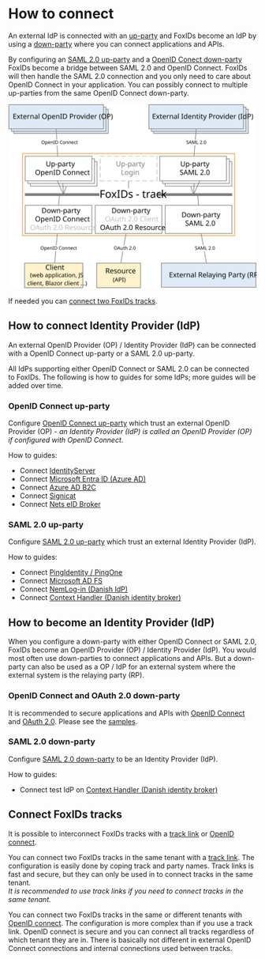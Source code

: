 ﻿# How to connect

An external IdP is connected with an [up-party](parties.md#up-party) and FoxIDs become an IdP by using a [down-party](parties.md#down-party) where you can connect applications and APIs.

By configuring an [SAML 2.0 up-party](up-party-saml-2.0.md) and a [OpenID Conect down-party](down-party-oidc.md) FoxIDs become a bridge between SAML 2.0 and OpenID Connect. 
FoxIDs will then handle the SAML 2.0 connection and you only need to care about OpenID Connect in your application. You can possibly connect to multiple up-parties from the same OpenID Connect down-party.

![How to connect with up-parties and down-parties](images/how-to-connect.svg)

If needed you can [connect two FoxIDs tracks](#connect-foxids-tracks).

## How to connect Identity Provider (IdP)

An external OpenID Provider (OP) / Identity Provider (IdP) can be connected with a OpenID Connect up-party or a SAML 2.0 up-party.

All IdPs supporting either OpenID Connect or SAML 2.0 can be connected to FoxIDs. The following is how to guides for some IdPs; more guides will be added over time.

### OpenID Connect up-party

Configure [OpenID Connect up-party](up-party-oidc.md) which trust an external OpenID Provider (OP) - *an Identity Provider (IdP) is called an OpenID Provider (OP) if configured with OpenID Connect*.

How to guides:

- Connect [IdentityServer](up-party-howto-oidc-identityserver.md)
- Connect [Microsoft Entra ID (Azure AD)](up-party-howto-oidc-azure-ad.md) 
- Connect [Azure AD B2C](up-party-howto-oidc-azure-ad-b2c.md) 
- Connect [Signicat](up-party-howto-oidc-signicat.md)
- Connect [Nets eID Broker](up-party-howto-oidc-nets-eid-broker.md)

### SAML 2.0 up-party

Configure [SAML 2.0 up-party](up-party-saml-2.0.md) which trust an external Identity Provider (IdP).

How to guides:

- Connect [PingIdentity / PingOne](up-party-howto-saml-2.0-pingone.md)
- Connect [Microsoft AD FS](up-party-howto-saml-2.0-adfs.md)
- Connect [NemLog-in (Danish IdP)](up-party-howto-saml-2.0-nemlogin.md)
- Connect [Context Handler (Danish identity broker)](howto-saml-2.0-context-handler.md)

## How to become an Identity Provider (IdP)
When you configure a down-party with either OpenID Connect or SAML 2.0, FoxIDs become an OpenID Provider (OP) / Identity Provider (IdP). 
You would most often use down-parties to connect applications and APIs. But a down-party can also be used as a OP / IdP for an external system where the external system is the relaying party (RP). 

### OpenID Connect and OAuth 2.0 down-party
It is recommended to secure applications and APIs with [OpenID Connect](down-party-oidc.md) and [OAuth 2.0](down-party-oauth-2.0.md). Please see the [samples](samples.md).

### SAML 2.0 down-party

Configure [SAML 2.0 down-party](down-party-saml-2.0.md) to be an Identity Provider (IdP).

How to guides:

- Connect test IdP on [Context Handler (Danish identity broker)](howto-saml-2.0-context-handler.md)

## Connect FoxIDs tracks

It is possible to interconnect FoxIDs tracks with a [track link](howto-tracklink-foxids.md) or [OpenID connect](howto-oidc-foxids.md).

You can connect two FoxIDs tracks in the same tenant with a [track link](howto-tracklink-foxids.md). The configuration is easily done by coping track and party names. 
Track links is fast and secure, but they can only be used in to connect tracks in the same tenant.  
*It is recommended to use track links if you need to connect tracks in the same tenant.*

You can connect two FoxIDs tracks in the same or different tenants with [OpenID connect](howto-oidc-foxids.md). The configuration is more complex than if you use a track link. 
OpenID connect is secure and you can connect all tracks regardless of which tenant they are in. There is basically not different in external OpenID Connect connections and internal connections used between tracks.